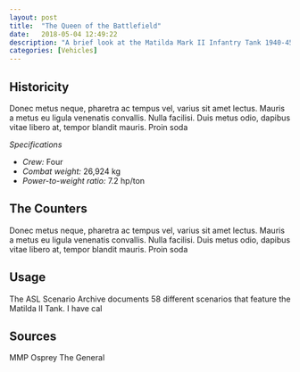 ```yaml
---
layout: post
title:  "The Queen of the Battlefield"
date:   2018-05-04 12:49:22
description: "A brief look at the Matilda Mark II Infantry Tank 1940-45"
categories: [Vehicles]
---
```




Historicity
-------

Donec metus neque, pharetra ac tempus vel, varius sit amet lectus. Mauris a metus eu ligula venenatis convallis. Nulla facilisi. Duis metus odio, dapibus vitae libero at, tempor blandit mauris. Proin soda

*Specifications* 

* *Crew:* Four
* *Combat weight:* 26,924 kg      
* *Power-to-weight ratio:* 7.2 hp/ton


The Counters
-------

Donec metus neque, pharetra ac tempus vel, varius sit amet lectus. Mauris a metus eu ligula venenatis convallis. Nulla facilisi. Duis metus odio, dapibus vitae libero at, tempor blandit mauris. Proin soda


Usage
-------

The ASL Scenario Archive documents 58 different scenarios that feature the Matilda II Tank. I have cal

Sources
-------

MMP
Osprey
The General
